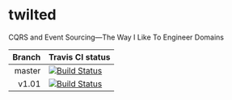 # twilted
CQRS and Event Sourcing—The Way I Like To Engineer Domains

Branch | Travis CI status
-----: | :---
master | [![Build Status](https://travis-ci.org/kepawni/twilted.svg?branch=master)](https://travis-ci.org/kepawni/twilted)
v1.01  | [![Build Status](https://travis-ci.org/kepawni/twilted.svg?branch=v1.0.1)](https://travis-ci.org/kepawni/twilted)

